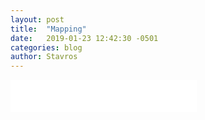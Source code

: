 ```yaml
---
layout: post
title:  "Mapping"
date:   2019-01-23 12:42:30 -0501
categories: blog
author: Stavros
---
```


<iframe frameborder="no" border="0" marginwidth="0" marginheight="0" width="298" height="52" src="assets/Map1.html"></iframe>

